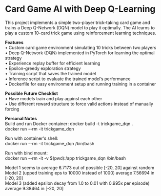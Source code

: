 # Card Game AI with Deep Q-Learning  
This project implements a simple two-player trick-taking card game and trains a Deep Q-Network (DQN) model to play it optimally. The AI learns to play a custom 10-card trick game using reinforcement learning techniques.  
  
**Features**  
• Custom card game environment simulating 10 tricks between two players  
• Deep Q-Network (DQN) implemented in PyTorch for learning the optimal strategy  
• Experience replay buffer for efficient learning  
• Epsilon-greedy exploration strategy  
• Training script that saves the trained model  
• Inference script to evaluate the trained model’s performance  
• Dockerfile for easy environment setup and running training in a container  
  
**Possible Future Checklist**  
• Have models train and play against each other  
• Use different reward structure to force valid actions instead of manually forcing
  
**Personal Notes**  
Build and run Docker container:
docker build -t trickgame_dqn .  
docker run --rm -it trickgame_dqn 
  
Run with container's shell:  
docker run --rm -it trickgame_dqn /bin/bash  
  
Run with bind mount:  
docker run --rm -it -v $(pwd):/app trickgame_dqn /bin/bash  
  
  
  
Model 1 seems to average 6.7173 out of possible [-20, 20] against random  
Model 2 (upped training eps to 10000 instead of 1000) average 7.56694 in [-20, 20]  
Model 3 (added epsilon decay from 1.0 to 0.01 with 0.995x per episode) average 9.38464 in [-20, 20]
